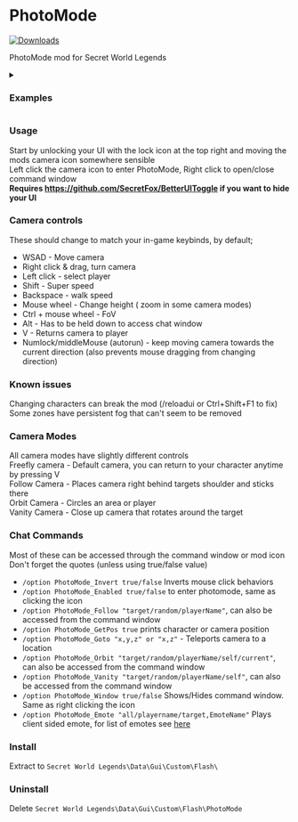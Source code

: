 # PhotoMode
[![Downloads](https://img.shields.io/github/downloads/SecretFox/PhotoMode/total?style=for-the-badge)](https://github.com/SecretFox/PhotoMode/releases)  

PhotoMode mod for Secret World Legends  


<details>
  <summary><h3>Examples</h3></summary>
    
  https://user-images.githubusercontent.com/25548149/185160959-963d5925-ab7b-4798-b55c-340786892cfc.mp4
  
![1](https://user-images.githubusercontent.com/25548149/185174358-f7690e83-fe06-4230-a302-fc40cc86f491.png)
![2](https://user-images.githubusercontent.com/25548149/185180517-5f42335e-7ee7-4f77-aab0-549cba7c8f05.png)

![3](https://user-images.githubusercontent.com/25548149/185174396-7214e6d6-d0c7-4bf0-b764-32e5b400da45.png)
![4](https://user-images.githubusercontent.com/25548149/185175588-5f36af2c-690f-48dc-b4f7-75c81b757c5e.png)
![Starfox-2021-07-09-21-49-13](https://user-images.githubusercontent.com/25548149/185175928-b93431e5-7e54-495b-91a3-3bf884b82834.png)


</details>

### Usage  
Start by unlocking your UI with the lock icon at the top right and moving the mods camera icon somewhere sensible  
Left click the camera icon to enter PhotoMode, Right click to open/close command window  
**Requires https://github.com/SecretFox/BetterUIToggle if you want to hide your UI**

### Camera controls  
These should change to match your in-game keybinds, by default;
* WSAD - Move camera
* Right click & drag, turn camera
* Left click - select player
* Shift - Super speed
* Backspace - walk speed
* Mouse wheel - Change height ( zoom in some camera modes)
* Ctrl + mouse wheel - FoV
* Alt - Has to be held down to access chat window
* V - Returns camera to player
* Numlock/middleMouse (autorun) - keep moving camera towards the current direction (also prevents mouse dragging from changing direction)

### Known issues
Changing characters can break the mod (/reloadui or Ctrl+Shift+F1 to fix)  
Some zones have persistent fog that can't seem to be removed  

### Camera Modes  
All camera modes have slightly different controls  
Freefly camera - Default camera, you can return to your character anytime by pressing V  
Follow Camera - Places camera right behind targets shoulder and sticks there  
Orbit Camera - Circles an area or player  
Vanity Camera - Close up camera that rotates around the target  

### Chat Commands  
Most of these can be accessed through the command window or mod icon  
Don't forget the quotes (unless using true/false value)  
* `/option PhotoMode_Invert true/false` Inverts mouse click behaviors
* `/option PhotoMode_Enabled true/false` to enter photomode, same as clicking the icon
* `/option PhotoMode_Follow "target/random/playerName"`, can also be accessed from the command window
* `/option PhotoMode_GetPos true` prints character or camera position
* `/option PhotoMode_Goto "x,y,z" or "x,z"` - Teleports camera to a location
* `/option PhotoMode_Orbit "target/random/playerName/self/current"`, can also be accessed from the command window
* `/option PhotoMode_Vanity "target/random/playerName/self"`, can also be accessed from the command window
* `/option PhotoMode_Window true/false` Shows/Hides command window. Same as right clicking the icon
* `/option PhotoMode_Emote "all/playername/target,EmoteName"` Plays client sided emote, for list of emotes see [here](https://github.com/super-jenius/Untold/blob/master/fox/Animation.xml)


### Install
Extract to `Secret World Legends\Data\Gui\Custom\Flash\`

### Uninstall
Delete `Secret World Legends\Data\Gui\Custom\Flash\PhotoMode`
